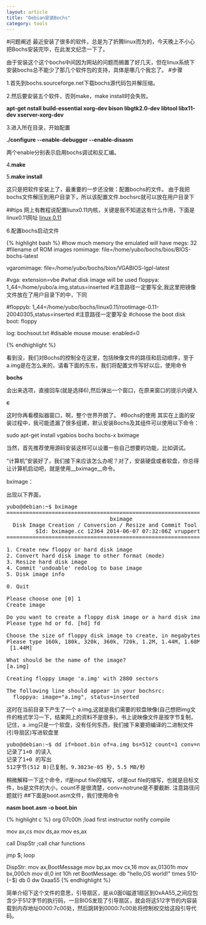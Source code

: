 ```yaml
---
layout: article
title: "Debian安装Bochs"
category: tools
---
```


#问题阐述
最近安装了很多的软件，总是为了折腾linux而为的，今天晚上不小心把Bochs安装完毕，在此发文纪念一下了。

由于安装这个这个bochs中间因为网站的问题而搁置了好几天，但在linux系统下安装bochs总不能少了那几个软件包的支持，具体是哪几个我忘了。
#步骤

1.首先到bochs.sourceforge.net下载bochs源代码包并解压缩。

2.然后要安装五个软件，否则make，make install时会失败。

__apt-get nstall build-essential xorg-dev bison libgtk2.0-dev libtool libx11-dev xserver-xorg-dev__

3.进入所在目录，开始配置

__./configure --enable-debugger --enable-disasm__

两个enable分别表示启用bochs调试和反汇编。

4.__make__

5.__make install__

这只是把软件安装上了，最重要的一步还没做：配置bochs的文件。
由于我把bochs文件解压到用户目录下，所以该配置文件.bochsrc就可以放在用户目录下

##tips
网上有教程说配置liunx0.11内核，关键是我不知道这有什么作用，下面是linux0.11网址
[linux 0.11](http://www.oldlinux.org/Linux.old/images/bootimage-0.11-20040305)

6.配置bochs启动文件

{% highlight bash %}
#how much memory the emulated will have
megs: 32
#filename of ROM images
romimage: file=/home/yubo/bochs/bios/BIOS-bochs-latest

vgaromimage: file=/home/yubo/bochs/bios/VGABIOS-lgpl-latest

#vga: extension=vbe
#what disk image will be used
floppya: 1_44=/home/yubo/a.img,status=inserted  #注意路径一定要写全,我这里把镜像文件放在了用户目录下的中，下同

#floppyb: 1_44=/home/yubo/bochs/linux0.11/rootimage-0.11-20040305,status=inserted  #注意路径一定要写全
#choose the boot disk
boot: floppy

log: bochsout.txt
#disable mouse
mouse: enabled=0

{% endhighlight %}

看到没，我们对Bochs的控制全在这里，包括映像文件的路径和启动顺序，至于a.img是在怎么来的，请看下面的东东，我们将配置文件写好以后，使用命令

__bochs__

会出来选项，直接回车(就是选择6),然后弹出一个窗口，在原来窗口的提示内键入

__c__

这时你再看模拟器窗口，啊，整个世界开朗了。
#Bochs的使用
其实在上面的安装过程中，我可能遗漏了很多组建，默认安装Bochs及其组件可以使用以下命令：

sudo apt-get install vgabios bochs bochs-x bximage

当然，首先推荐使用源码安装这样可以设置一些自己想要的功能，比如调试。

“计算机”安装好了，我们接下来应该怎么办呢？对了，安装硬盘或者软盘，你总得让计算机启动吧，就是使用__bximage__命令。

bximage：

出现以下界面，
<pre>
yubo@debian:~$ bximage
========================================================================
                                bximage
  Disk Image Creation / Conversion / Resize and Commit Tool for Bochs
         $Id: bximage.cc 12364 2014-06-07 07:32:06Z vruppert $
========================================================================

1. Create new floppy or hard disk image
2. Convert hard disk image to other format (mode)
3. Resize hard disk image
4. Commit 'undoable' redolog to base image
5. Disk image info

0. Quit

Please choose one [0] 1
Create image

Do you want to create a floppy disk image or a hard disk image?
Please type hd or fd. [hd] fd

Choose the size of floppy disk image to create, in megabytes.
Please type 160k, 180k, 320k, 360k, 720k, 1.2M, 1.44M, 1.68M, 1.72M, or 2.88M.
 [1.44M]

What should be the name of the image?
[a.img]

Creating floppy image 'a.img' with 2880 sectors

The following line should appear in your bochsrc:
  floppya: image="a.img", status=inserted
</pre>
这时在当前目录下产生了一个 a.img,这就是我们需要的软盘映像(自己想把img文件的格式学习一下，结果网上的资料不是很多)，书上说映像文件是按字节复制，记住，a
.img只是一个软盘，没有任何东西，我们接下来要把编译的二进制文件(引导扇区)写进软盘里
<pre>
yubo@debian:~$ dd if=boot.bin of=a.img bs=512 count=1 conv=notrunc
记录了1+0 的读入
记录了1+0 的写出
512字节(512 B)已复制，9.3823e-05 秒，5.5 MB/秒
</pre>
稍微解释一下这个命令，if是input file的缩写，of是out file的缩写，也就是目标文件，bs是文件的大小，count不是很清楚，conv=notrune是不要截断.
注意路径问题就行
##下面是boot.asm文件，我们使用命令

__nasm boot.asm -o boot.bin__

{% highlight c %}
org 07c00h ;load first instructor notify compile

mov ax,cs
mov ds,ax
mov es,ax

call DispStr ;call char functions

jmp $; loop

DispStr:
	mov ax,BootMessage
	mov bp,ax
	mov cx,16
	mov ax,01301h
	mov bx,000ch
	mov dl,0
	int 10h
	ret
	BootMessage: db "hello,OS world!"
	times 510-($-$$) db 0
	dw 0xaa55
{% endhighlight %}

简单介绍下这个文件的意思，引导扇区，是从0面0磁道1扇区到0xAA55,之间应包含少于512字节的执行码，一旦BIOS发现了引导扇区，就会将这512字节的内容装载到内存地址0000:7c00处，然后跳转到0000:7c00处将控制权交给这段引导代码。
